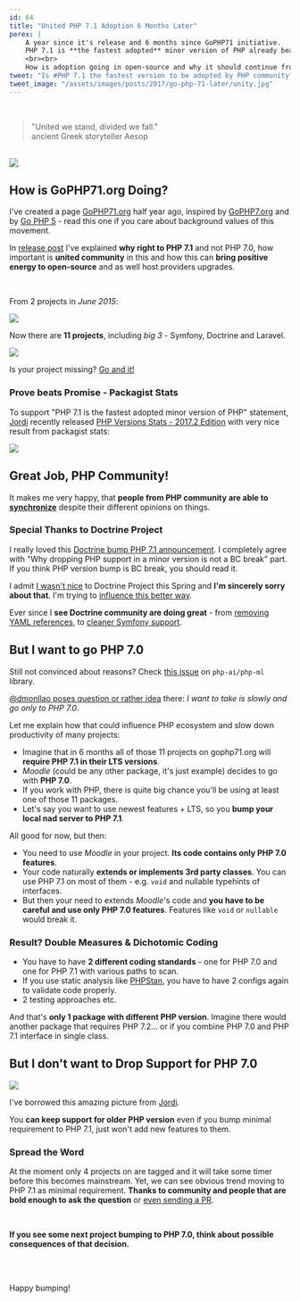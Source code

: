 ```yaml
---
id: 64
title: "United PHP 7.1 Adoption 6 Months Later"
perex: |
    A year since it's release and 6 months since GoPHP71 initiative.
    PHP 7.1 is **the fastest adopted** minor version of PHP already beating PHP 7.0.
    <br><br>
    How is adoption going in open-source and why it should continue from bleeding-edge projects?
tweet: "Is #PHP 7.1 the fastest version to be adopted by PHP community? And what projects are already requiring it as minimum version #symfony #doctrineORM #laravel #nettefw"
tweet_image: "/assets/images/posts/2017/go-php-71-later/unity.jpg"
---
```


<br>

<blockquote class="blockquote text-center">
    "United we stand, divided we fall."
    <footer class="blockquote-footer">ancient Greek storyteller Aesop</footer>
</blockquote>

<br>


<img src="/assets/images/posts/2017/go-php-71-later/unity.jpg">


## How is GoPHP71.org Doing?


I've created a page [GoPHP71.org](https://gophp71.org/) half year ago, inspired by [GoPHP7.org](http://gophp7.org/) and by [Go PHP 5](https://www.garfieldtech.com/blog/go-php-5-go) - read this one if you care about background values of this movement.


In [release post](/blog/2017/06/05/go-php-71/) I've explained **why right to PHP 7.1** and not PHP 7.0, how important is **united community** in this and how this can **bring positive energy to open-source** and as well host providers upgrades.

<br>

From 2 projects in *June 2015*:

<img src="/assets/images/posts/2017/go-php-71/first-version.png">

Now there are **11 projects**, including *big 3* - Symfony, Doctrine and Laravel.

<img src="/assets/images/posts/2017/go-php-71-later/current-version.png">



Is your project missing? [Go and it!](https://github.com/TomasVotruba/gophp71.org/edit/master/_data/projects.yaml)



### Prove beats Promise - Packagist Stats


To support "PHP 7.1 is the fastest adopted minor version of PHP" statement, [Jordi](https://seld.be/) recently released [PHP Versions Stats - 2017.2 Edition](https://seld.be/notes/php-versions-stats-2017-2-edition) with very nice result from packagist stats:

<img src="/assets/images/posts/2017/go-php-71-later/composer-bump.png" class="img-thumbnail">



## Great Job, PHP Community!


It makes me very happy, that **people from PHP community are able to [synchronize](/blog/2017/10/30/what-can-you-learn-from-menstruation-and-symfony-releases/)** despite their different opinions on things.
<br>


### Special Thanks to Doctrine Project

I really loved this [Doctrine bump PHP 7.1 announcement](http://www.doctrine-project.org/2017/07/25/php-7.1-requirement-and-composer.html). I completely agree with "Why dropping PHP support in a minor version is not a BC break" part. If you think PHP version bump is BC break, you should read it.

I admit [I wasn't nice](/blog/2017/03/27/why-is-doctrine-dying/) to Doctrine Project this Spring and **I'm sincerely sorry about that**. I'm trying to [influence this better way](/blog/2017/10/16/how-to-use-repository-with-doctrine-as-service-in-symfony/).

Ever since I **see Doctrine community are doing great** - from [removing YAML references](https://github.com/doctrine/doctrine2/pull/5932), to [cleaner Symfony support](https://github.com/doctrine/DoctrineBundle/pull/727).



## But I want to go PHP 7.0

Still not convinced about reasons? Check [this issue](https://github.com/php-ai/php-ml/issues/148) on `php-ai/php-ml` library.

[@dmonllao poses question or rather idea](https://github.com/php-ai/php-ml/issues/148#issuecomment-346790142) there: *I want to take is slowly <or another reason> and go only to PHP 7.0*.

Let me explain how that could influence PHP ecosystem and slow down productivity of many projects:

- Imagine that in 6 months all of those 11 projects on gophp71.org will **require PHP 7.1 in their LTS versions**.
- *Moodle* (could be any other package, it's just example) decides to go with **PHP 7.0**.
- If you work with PHP, there is quite big chance you'll be using at least one of those 11 packages.
- Let's say you want to use newest features + LTS, so you **bump your local nad server to PHP 7.1**.

All good for now, but then:

- You need to use *Moodle* in your project. **Its code contains only PHP 7.0 features**.
- Your code naturally **extends or implements 3rd party classes**. You can use PHP 7.1 on most of them - e.g. `void` and nullable typehints of interfaces.
- But then your need to extends *Moodle*'s code and **you have to be careful and use only PHP 7.0 features**. Features like `void` or `nullable` would break it.


### Result? Double Measures & Dichotomic Coding

- You have to have **2 different coding standards** - one for PHP 7.0 and one for PHP 7.1 with various paths to scan.
- If you use static analysis like [PHPStan](/blog/2017/01/28/why-I-switched-scrutinizer-for-phpstan-and-you-should-too/), you have to have 2 configs again to validate code properly.
- 2 testing approaches etc.


And that's **only 1 package with different PHP version**. Imagine there would another package that requires PHP 7.2... or if you combine PHP 7.0 and PHP 7.1 interface in single class.



## But I don't want to Drop Support for PHP 7.0

<img src="/assets/images/posts/2017/go-php-71-later/old-releases.png" class="img-thumbnail">

I've borrowed this amazing picture from [Jordi](https://seld.be/notes/php-versions-stats-2016-2-edition).

You **can keep support for older PHP version** even if you bump minimal requirement to PHP 7.1, just won't add new features to them.



### Spread the Word

At the moment only 4 projects on are tagged and it will take some timer before this becomes mainstream. Yet, we can see obvious trend moving to PHP 7.1 as minimal requirement. **Thanks to community and people that are bold enough to ask the question** or [even sending a PR](https://github.com/laravel/framework/pull/21995).


<br>


**If you see some next project bumping to PHP 7.0, think about possible consequences of that decision.**

<br><br>

Happy bumping!
